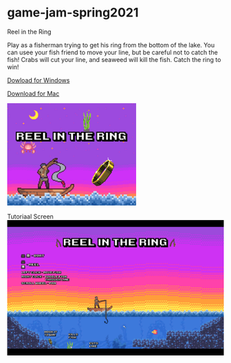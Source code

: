 # game-jam-spring2021
Reel in the Ring

Play as a fisherman trying to get his ring from the bottom of the lake. You can usee your fish friend to move your line, but be careful not to catch the fish!
Crabs will cut your line, and seaweed will kill the fish. Catch the ring to win!

[Dowload for Windows](https://github.com/jbonner50/game-jam-spring2021/blob/main/Reel_In_The_Ring_Windows.zip)

[Download for Mac](https://github.com/jbonner50/game-jam-spring2021/blob/main/Reel_In_The_Ring_Mac.app.zip)

![Cover Art](https://github.com/jbonner50/game-jam-spring2021/blob/main/screenshots/cover_art.png?raw=true)

Tutoriaal Screen
![Start Screen](https://github.com/jbonner50/game-jam-spring2021/blob/main/screenshots/start_screen.png?raw=true)

